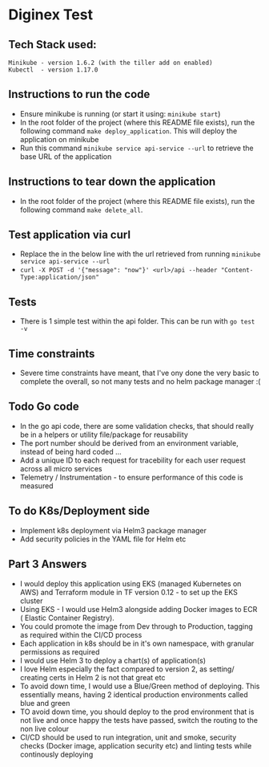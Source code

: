 # Diginex Test

## Tech Stack used:
  ```
  Minikube - version 1.6.2 (with the tiller add on enabled)
  Kubectl  - version 1.17.0
  ```

## Instructions to run the code
* Ensure minikube is running (or start it using: `minikube start`)
* In the root folder of the project (where this README file exists), run the following command `make deploy_application`. This will deploy the application on minikube
* Run this command `minikube service api-service --url` to retrieve the base URL of the application

## Instructions to tear down the application
* In the root folder of the project (where this README file exists), run the following command `make delete_all`.

## Test application via curl
* Replace the <url> in the below line with the url retrieved from running `minikube service api-service --url`
* `curl -X POST -d '{"message": "now"}' <url>/api --header "Content-Type:application/json"`

## Tests
* There is 1 simple test within the api folder. This can be run with `go test -v`


## Time constraints
* Severe time constraints have meant, that I've ony done the very basic to complete the overall, so not many tests and no helm package manager :(


## Todo Go code
* In the go api code, there are some validation checks, that should really be in a helpers or utility file/package for reusability
* The port number should be derived from an environment variable, instead of being hard coded ...
* Add a unique ID to each request for tracebility for each user request across all micro services
* Telemetry / Instrumentation - to ensure performance of this code is measured


## To do K8s/Deployment side
* Implement k8s deployment via Helm3 package manager
* Add security policies in the YAML file for Helm etc


## Part 3 Answers
* I would deploy this application using EKS (managed Kubernetes on AWS) and Terraform module in TF version 0.12 - to set up the EKS cluster
* Using EKS - I would use Helm3 alongside adding Docker images to ECR ( Elastic Container Registry). 
* You could promote the image from Dev through to Production, tagging as required within the CI/CD process
* Each application in k8s should be in it's own namespace, with granular permissions as required
* I would use Helm 3 to deploy a chart(s) of application(s)
* I love Helm especially the fact compared to version 2, as setting/ creating certs in Helm 2 is not that great etc
* To avoid down time, I would use a Blue/Green method of deploying. This essentially means, having 2 identical production environments called blue and green
* TO avoid down time, you should deploy to the prod environment that is not live and once happy the tests have passed, switch the routing to the non live colour
* CI/CD should be used to run integration, unit and smoke, security checks (Docker image, application security etc) and linting tests while continously deploying


